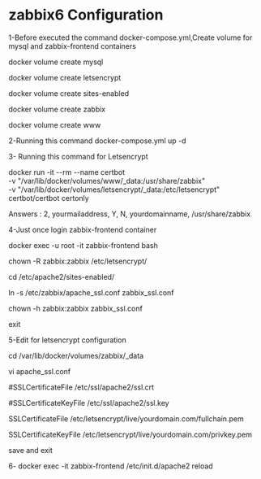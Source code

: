 # zabbix6 Configuration

1-Before executed the command docker-compose.yml,Create volume for mysql and zabbix-frontend containers

docker volume create mysql

docker volume create letsencrypt

docker volume create sites-enabled

docker volume create zabbix

docker volume create www

2-Running this command docker-compose.yml up -d

3- Running this command for Letsencrypt

docker run -it --rm --name certbot \
	    -v "/var/lib/docker/volumes/www/_data:/usr/share/zabbix" \
	    -v "/var/lib/docker/volumes/letsencrypt/_data:/etc/letsencrypt" \
            certbot/certbot certonly

Answers : 2, yourmailaddress, Y, N, yourdomainname, /usr/share/zabbix

4-Just once login zabbix-frontend container

docker exec -u root -it zabbix-frontend bash

chown -R zabbix:zabbix /etc/letsencrypt/

cd /etc/apache2/sites-enabled/

ln -s /etc/zabbix/apache_ssl.conf zabbix_ssl.conf

chown -h zabbix:zabbix zabbix_ssl.conf

exit

5-Edit for letsencrypt configuration

cd /var/lib/docker/volumes/zabbix/_data

 vi apache_ssl.conf
 
 #SSLCertificateFile /etc/ssl/apache2/ssl.crt
 
 #SSLCertificateKeyFile /etc/ssl/apache2/ssl.key
 
 SSLCertificateFile /etc/letsencrypt/live/yourdomain.com/fullchain.pem
 
 SSLCertificateKeyFile /etc/letsencrypt/live/yourdomain.com/privkey.pem
 
save and exit

6- docker exec -it zabbix-frontend /etc/init.d/apache2 reload
